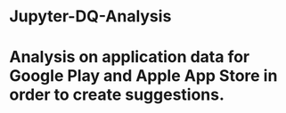# Jupyter-DQ-Analysis
# Analysis on application data for Google Play and Apple App Store in order to create suggestions.
